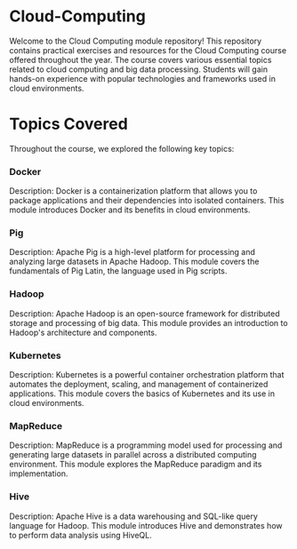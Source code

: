 # Cloud-Computing 
Welcome to the Cloud Computing module repository! This repository contains practical exercises and resources for the Cloud Computing course offered throughout the year. The course covers various essential topics related to cloud computing and big data processing. Students will gain hands-on experience with popular technologies and frameworks used in cloud environments.

# Topics Covered
Throughout the course, we explored the following key topics:

### Docker ###
Description: Docker is a containerization platform that allows you to package applications and their dependencies into isolated containers. This module introduces Docker and its benefits in cloud environments.

### Pig ###
Description: Apache Pig is a high-level platform for processing and analyzing large datasets in Apache Hadoop. This module covers the fundamentals of Pig Latin, the language used in Pig scripts.

### Hadoop ###
Description: Apache Hadoop is an open-source framework for distributed storage and processing of big data. This module provides an introduction to Hadoop's architecture and components.

### Kubernetes ###
Description: Kubernetes is a powerful container orchestration platform that automates the deployment, scaling, and management of containerized applications. This module covers the basics of Kubernetes and its use in cloud environments.

### MapReduce ###
Description: MapReduce is a programming model used for processing and generating large datasets in parallel across a distributed computing environment. This module explores the MapReduce paradigm and its implementation.

### Hive ###
Description: Apache Hive is a data warehousing and SQL-like query language for Hadoop. This module introduces Hive and demonstrates how to perform data analysis using HiveQL.